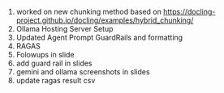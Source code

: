 1. worked on new chunking method based on https://docling-project.github.io/docling/examples/hybrid_chunking/
2. Ollama Hosting Server Setup 
3. Updated Agent Prompt GuardRails and formatting 
4. RAGAS
5. Folowups in slide
6. add guard rail in slides
7. gemini and ollama screenshots in slides
8. update ragas result csv 
